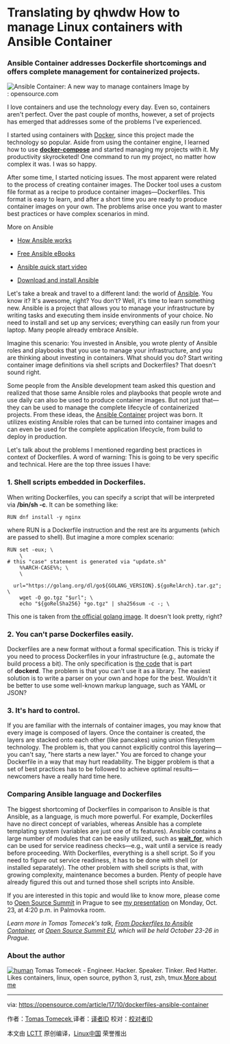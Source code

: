 Translating by qhwdw How to manage Linux containers with Ansible Container
============================================================

### Ansible Container addresses Dockerfile shortcomings and offers complete management for containerized projects.

![Ansible Container: A new way to manage containers](https://opensource.com/sites/default/files/styles/image-full-size/public/lead-images/container-ship.png?itok=pqZYgQ7K "Ansible Container: A new way to manage containers")
Image by : opensource.com

I love containers and use the technology every day. Even so, containers aren't perfect. Over the past couple of months, however, a set of projects has emerged that addresses some of the problems I've experienced.

I started using containers with [Docker][11], since this project made the technology so popular. Aside from using the container engine, I learned how to use **[docker-compose][6]** and started managing my projects with it. My productivity skyrocketed! One command to run my project, no matter how complex it was. I was so happy.

After some time, I started noticing issues. The most apparent were related to the process of creating container images. The Docker tool uses a custom file format as a recipe to produce container images—Dockerfiles. This format is easy to learn, and after a short time you are ready to produce container images on your own. The problems arise once you want to master best practices or have complex scenarios in mind.

More on Ansible

*   [How Ansible works][1]

*   [Free Ansible eBooks][2]

*   [Ansible quick start video][3]

*   [Download and install Ansible][4]

Let's take a break and travel to a different land: the world of [Ansible][22]. You know it? It's awesome, right? You don't? Well, it's time to learn something new. Ansible is a project that allows you to manage your infrastructure by writing tasks and executing them inside environments of your choice. No need to install and set up any services; everything can easily run from your laptop. Many people already embrace Ansible.

Imagine this scenario: You invested in Ansible, you wrote plenty of Ansible roles and playbooks that you use to manage your infrastructure, and you are thinking about investing in containers. What should you do? Start writing container image definitions via shell scripts and Dockerfiles? That doesn't sound right.

Some people from the Ansible development team asked this question and realized that those same Ansible roles and playbooks that people wrote and use daily can also be used to produce container images. But not just that—they can be used to manage the complete lifecycle of containerized projects. From these ideas, the [Ansible Container][12] project was born. It utilizes existing Ansible roles that can be turned into container images and can even be used for the complete application lifecycle, from build to deploy in production.

Let's talk about the problems I mentioned regarding best practices in context of Dockerfiles. A word of warning: This is going to be very specific and technical. Here are the top three issues I have:

### 1\. Shell scripts embedded in Dockerfiles.

When writing Dockerfiles, you can specify a script that will be interpreted via **/bin/sh -c**. It can be something like:

```
RUN dnf install -y nginx
```

where RUN is a Dockerfile instruction and the rest are its arguments (which are passed to shell). But imagine a more complex scenario:

```
RUN set -eux; \
    \
# this "case" statement is generated via "update.sh"
    %%ARCH-CASE%%; \
    \
    url="https://golang.org/dl/go${GOLANG_VERSION}.${goRelArch}.tar.gz"; \
    wget -O go.tgz "$url"; \
    echo "${goRelSha256} *go.tgz" | sha256sum -c -; \
```

This one is taken from [the official golang image][13]. It doesn't look pretty, right?

### 2\. You can't parse Dockerfiles easily.

Dockerfiles are a new format without a formal specification. This is tricky if you need to process Dockerfiles in your infrastructure (e.g., automate the build process a bit). The only specification is [the code][14] that is part of **dockerd**. The problem is that you can't use it as a library. The easiest solution is to write a parser on your own and hope for the best. Wouldn't it be better to use some well-known markup language, such as YAML or JSON?

### 3\. It's hard to control.

If you are familiar with the internals of container images, you may know that every image is composed of layers. Once the container is created, the layers are stacked onto each other (like pancakes) using union filesystem technology. The problem is, that you cannot explicitly control this layering—you can't say, "here starts a new layer." You are forced to change your Dockerfile in a way that may hurt readability. The bigger problem is that a set of best practices has to be followed to achieve optimal results—newcomers have a really hard time here.

### Comparing Ansible language and Dockerfiles

The biggest shortcoming of Dockerfiles in comparison to Ansible is that Ansible, as a language, is much more powerful. For example, Dockerfiles have no direct concept of variables, whereas Ansible has a complete templating system (variables are just one of its features). Ansible contains a large number of modules that can be easily utilized, such as [**wait_for**][15], which can be used for service readiness checks—e.g., wait until a service is ready before proceeding. With Dockerfiles, everything is a shell script. So if you need to figure out service readiness, it has to be done with shell (or installed separately). The other problem with shell scripts is that, with growing complexity, maintenance becomes a burden. Plenty of people have already figured this out and turned those shell scripts into Ansible.

If you are interested in this topic and would like to know more, please come to [Open Source Summit][16] in Prague to see [my presentation][17] on Monday, Oct. 23, at 4:20 p.m. in Palmovka room.

 _Learn more in Tomas Tomecek's talk, [From Dockerfiles to Ansible Container][7], at [Open Source Summit EU][8], which will be held October 23-26 in Prague._ 



### About the author

 [![human](https://opensource.com/sites/default/files/styles/profile_pictures/public/pictures/ja.jpeg?itok=4ATUEAbd)][18] Tomas Tomecek - Engineer. Hacker. Speaker. Tinker. Red Hatter. Likes containers, linux, open source, python 3, rust, zsh, tmux.[More about me][9]

--------------------------------------------------------------------------------

via: https://opensource.com/article/17/10/dockerfiles-ansible-container

作者：[Tomas Tomecek ][a]
译者：[译者ID](https://github.com/译者ID)
校对：[校对者ID](https://github.com/校对者ID)

本文由 [LCTT](https://github.com/LCTT/TranslateProject) 原创编译，[Linux中国](https://linux.cn/) 荣誉推出

[a]:https://opensource.com/users/tomastomecek
[1]:https://www.ansible.com/how-ansible-works?intcmp=701f2000000h4RcAAI
[2]:https://www.ansible.com/ebooks?intcmp=701f2000000h4RcAAI
[3]:https://www.ansible.com/quick-start-video?intcmp=701f2000000h4RcAAI
[4]:https://docs.ansible.com/ansible/latest/intro_installation.html?intcmp=701f2000000h4RcAAI
[5]:https://opensource.com/article/17/10/dockerfiles-ansible-container?imm_mid=0f9013&cmp=em-webops-na-na-newsltr_20171201&rate=Wiw_0D6PK_CAjqatYu_YQH0t1sNHEF6q09_9u3sYkCY
[6]:https://github.com/docker/compose
[7]:http://sched.co/BxIW
[8]:http://events.linuxfoundation.org/events/open-source-summit-europe
[9]:https://opensource.com/users/tomastomecek
[10]:https://opensource.com/user/175651/feed
[11]:https://opensource.com/tags/docker
[12]:https://www.ansible.com/ansible-container
[13]:https://github.com/docker-library/golang/blob/master/Dockerfile-debian.template#L14
[14]:https://github.com/moby/moby/tree/master/builder/dockerfile
[15]:http://docs.ansible.com/wait_for_module.html
[16]:http://events.linuxfoundation.org/events/open-source-summit-europe
[17]:http://events.linuxfoundation.org/events/open-source-summit-europe/program/schedule
[18]:https://opensource.com/users/tomastomecek
[19]:https://opensource.com/users/tomastomecek
[20]:https://opensource.com/users/tomastomecek
[21]:https://opensource.com/article/17/10/dockerfiles-ansible-container?imm_mid=0f9013&cmp=em-webops-na-na-newsltr_20171201#comments
[22]:https://opensource.com/tags/ansible
[23]:https://opensource.com/tags/containers
[24]:https://opensource.com/tags/ansible
[25]:https://opensource.com/tags/docker
[26]:https://opensource.com/tags/open-source-summit
